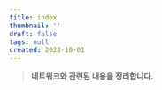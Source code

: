 ```yaml
---
title: index
thumbnail: ''
draft: false
tags: null
created: 2023-10-01
---
```



 > 
 > **네트워크와 관련된 내용을 정리합니다.**
